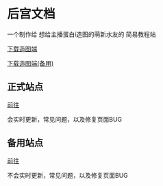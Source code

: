 # 后宫文档
一个制作给 想给主播蛋白i造图的萌新水友的 简易教程站

[下载造图端](https://docs.dbhg.top/download.html)

[下载造图端(备用)](https://docs.dbhg.top/download.html)

## 正式站点
[前往](https://docs.dbhg.top)

会实时更新，常见问题，以及修复页面BUG

##  备用站点
[前往](https://doc.dbhg.top)

不会实时更新，常见问题，以及修复页面BUG
